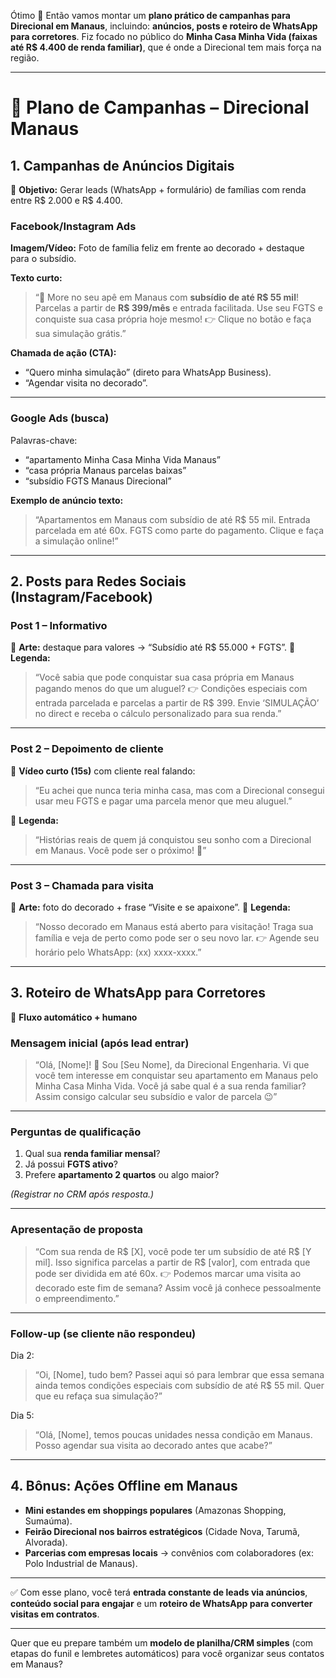 Ótimo 🚀 Então vamos montar um **plano prático de campanhas para Direcional em Manaus**, incluindo: **anúncios, posts e roteiro de WhatsApp para corretores**.
Fiz focado no público do **Minha Casa Minha Vida (faixas até R$ 4.400 de renda familiar)**, que é onde a Direcional tem mais força na região.

---

# 📢 Plano de Campanhas – Direcional Manaus

## 1. **Campanhas de Anúncios Digitais**

🎯 **Objetivo:** Gerar leads (WhatsApp + formulário) de famílias com renda entre R$ 2.000 e R$ 4.400.

### Facebook/Instagram Ads

**Imagem/Vídeo:**
Foto de família feliz em frente ao decorado + destaque para o subsídio.

**Texto curto:**

> “🏡 More no seu apê em Manaus com **subsídio de até R$ 55 mil**!
> Parcelas a partir de **R$ 399/mês** e entrada facilitada.
> Use seu FGTS e conquiste sua casa própria hoje mesmo!
> 👉 Clique no botão e faça sua simulação grátis.”

**Chamada de ação (CTA):**

* “Quero minha simulação” (direto para WhatsApp Business).
* “Agendar visita no decorado”.

---

### Google Ads (busca)

Palavras-chave:

* “apartamento Minha Casa Minha Vida Manaus”
* “casa própria Manaus parcelas baixas”
* “subsídio FGTS Manaus Direcional”

**Exemplo de anúncio texto:**

> “Apartamentos em Manaus com subsídio de até R$ 55 mil.
> Entrada parcelada em até 60x.
> FGTS como parte do pagamento.
> Clique e faça a simulação online!”

---

## 2. **Posts para Redes Sociais (Instagram/Facebook)**

### Post 1 – Informativo

📌 **Arte:** destaque para valores → “Subsídio até R$ 55.000 + FGTS”.
📌 **Legenda:**

> “Você sabia que pode conquistar sua casa própria em Manaus pagando menos do que um aluguel?
> 👉 Condições especiais com entrada parcelada e parcelas a partir de R$ 399.
> Envie ‘SIMULAÇÃO’ no direct e receba o cálculo personalizado para sua renda.”

---

### Post 2 – Depoimento de cliente

📌 **Vídeo curto (15s)** com cliente real falando:

> “Eu achei que nunca teria minha casa, mas com a Direcional consegui usar meu FGTS e pagar uma parcela menor que meu aluguel.”

📌 **Legenda:**

> “Histórias reais de quem já conquistou seu sonho com a Direcional em Manaus.
> Você pode ser o próximo! 💚”

---

### Post 3 – Chamada para visita

📌 **Arte:** foto do decorado + frase “Visite e se apaixone”.
📌 **Legenda:**

> “Nosso decorado em Manaus está aberto para visitação!
> Traga sua família e veja de perto como pode ser o seu novo lar.
> 👉 Agende seu horário pelo WhatsApp: (xx) xxxx-xxxx.”

---

## 3. **Roteiro de WhatsApp para Corretores**

📲 **Fluxo automático + humano**

### Mensagem inicial (após lead entrar)

> “Olá, [Nome]! 👋 Sou [Seu Nome], da Direcional Engenharia.
> Vi que você tem interesse em conquistar seu apartamento em Manaus pelo Minha Casa Minha Vida.
> Você já sabe qual é a sua renda familiar? Assim consigo calcular seu subsídio e valor de parcela 😉”

---

### Perguntas de qualificação

1. Qual sua **renda familiar mensal**?
2. Já possui **FGTS ativo**?
3. Prefere **apartamento 2 quartos** ou algo maior?

*(Registrar no CRM após resposta.)*

---

### Apresentação de proposta

> “Com sua renda de R$ [X], você pode ter um subsídio de até R$ [Y mil].
> Isso significa parcelas a partir de R$ [valor], com entrada que pode ser dividida em até 60x.
> 👉 Podemos marcar uma visita ao decorado este fim de semana? Assim você já conhece pessoalmente o empreendimento.”

---

### Follow-up (se cliente não respondeu)

Dia 2:

> “Oi, [Nome], tudo bem? Passei aqui só para lembrar que essa semana ainda temos condições especiais com subsídio de até R$ 55 mil. Quer que eu refaça sua simulação?”

Dia 5:

> “Olá, [Nome], temos poucas unidades nessa condição em Manaus. Posso agendar sua visita ao decorado antes que acabe?”

---

## 4. **Bônus: Ações Offline em Manaus**

* **Mini estandes em shoppings populares** (Amazonas Shopping, Sumaúma).
* **Feirão Direcional nos bairros estratégicos** (Cidade Nova, Tarumã, Alvorada).
* **Parcerias com empresas locais** → convênios com colaboradores (ex: Polo Industrial de Manaus).

---

✅ Com esse plano, você terá **entrada constante de leads via anúncios**, **conteúdo social para engajar** e um **roteiro de WhatsApp para converter visitas em contratos**.

---

Quer que eu prepare também um **modelo de planilha/CRM simples** (com etapas do funil e lembretes automáticos) para você organizar seus contatos em Manaus?
